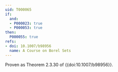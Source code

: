 ```yaml
---
uid: T000065
if:
  and:
  - P000023: true
  - P000053: true
then:
  P000055: true
refs:
- doi: 10.1007/b98956
  name: A Course on Borel Sets
---
```


Proven as Theorem 2.3.30 of {{doi:10.1007/b98956}}.
